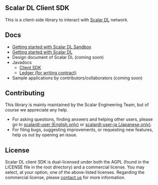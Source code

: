 ## Scalar DL Client SDK

This is a client-side library to interact with [Scalar DL](https://github.com/scalar-labs/scalardl) network.

## Docs
* [Getting started with Scalar DL Sandbox](docs/dl-sandbox.md)
* [Getting started with Scalar DL](docs/dl-getting-started.md)
* Design document of Scalar DL (coming soon)
* Javadocs
    * [Client SDK](https://scalar-labs.github.io/scalardl-client-sdk/javadoc/client)
    * [Ledger (for writing contract)](https://scalar-labs.github.io/scalardl-client-sdk/javadoc/ledger)
* Sample applications by contributors/collaborators (coming soon)

## Contributing 
This library is mainly maintained by the Scalar Engineering Team, but of course we appreciate any help.

* For asking questions, finding answers and helping other users, please go to [scalardl-user (English only)](https://groups.google.com/forum/#!forum/scalardl-user) or [scalardl-user-ja (Japanese only)](https://groups.google.com/forum/#!forum/scalardl-user-ja).
* For filing bugs, suggesting improvements, or requesting new features, help us out by opening an issue.

## License
Scalar DL client SDK is dual-licensed under both the AGPL (found in the LICENSE file in the root directory) and a commercial license. You may select, at your option, one of the above-listed licenses. Regarding the commercial license, please [contact us](https://scalar-labs.com/contact_us/) for more information.
